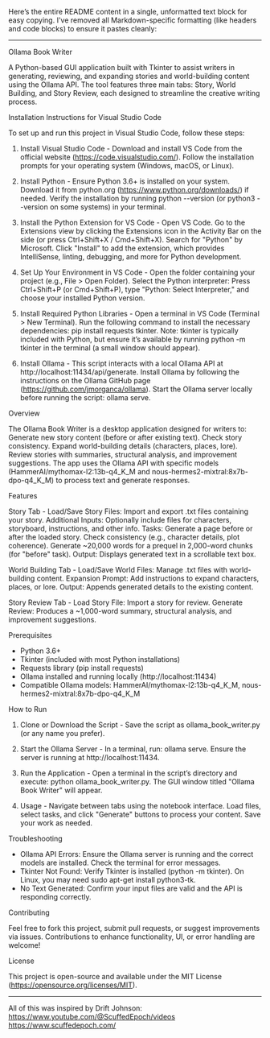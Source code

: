 Here’s the entire README content in a single, unformatted text block for easy copying. I've removed all Markdown-specific formatting (like headers and code blocks) to ensure it pastes cleanly:

---

Ollama Book Writer

A Python-based GUI application built with Tkinter to assist writers in generating, reviewing, and expanding stories and world-building content using the Ollama API. The tool features three main tabs: Story, World Building, and Story Review, each designed to streamline the creative writing process.

Installation Instructions for Visual Studio Code

To set up and run this project in Visual Studio Code, follow these steps:

1. Install Visual Studio Code - Download and install VS Code from the official website (https://code.visualstudio.com/). Follow the installation prompts for your operating system (Windows, macOS, or Linux).

2. Install Python - Ensure Python 3.6+ is installed on your system. Download it from python.org (https://www.python.org/downloads/) if needed. Verify the installation by running python --version (or python3 --version on some systems) in your terminal.

3. Install the Python Extension for VS Code - Open VS Code. Go to the Extensions view by clicking the Extensions icon in the Activity Bar on the side (or press Ctrl+Shift+X / Cmd+Shift+X). Search for "Python" by Microsoft. Click "Install" to add the extension, which provides IntelliSense, linting, debugging, and more for Python development.

4. Set Up Your Environment in VS Code - Open the folder containing your project (e.g., File > Open Folder). Select the Python interpreter: Press Ctrl+Shift+P (or Cmd+Shift+P), type "Python: Select Interpreter," and choose your installed Python version.

5. Install Required Python Libraries - Open a terminal in VS Code (Terminal > New Terminal). Run the following command to install the necessary dependencies: pip install requests tkinter. Note: tkinter is typically included with Python, but ensure it’s available by running python -m tkinter in the terminal (a small window should appear).

6. Install Ollama - This script interacts with a local Ollama API at http://localhost:11434/api/generate. Install Ollama by following the instructions on the Ollama GitHub page (https://github.com/jmorganca/ollama). Start the Ollama server locally before running the script: ollama serve.

Overview

The Ollama Book Writer is a desktop application designed for writers to: Generate new story content (before or after existing text). Check story consistency. Expand world-building details (characters, places, lore). Review stories with summaries, structural analysis, and improvement suggestions. The app uses the Ollama API with specific models (HammerAI/mythomax-l2:13b-q4_K_M and nous-hermes2-mixtral:8x7b-dpo-q4_K_M) to process text and generate responses.

Features

Story Tab - Load/Save Story Files: Import and export .txt files containing your story. Additional Inputs: Optionally include files for characters, storyboard, instructions, and other info. Tasks: Generate a page before or after the loaded story. Check consistency (e.g., character details, plot coherence). Generate ~20,000 words for a prequel in 2,000-word chunks (for "before" task). Output: Displays generated text in a scrollable text box.

World Building Tab - Load/Save World Files: Manage .txt files with world-building content. Expansion Prompt: Add instructions to expand characters, places, or lore. Output: Appends generated details to the existing content.

Story Review Tab - Load Story File: Import a story for review. Generate Review: Produces a ~1,000-word summary, structural analysis, and improvement suggestions.

Prerequisites

- Python 3.6+
- Tkinter (included with most Python installations)
- Requests library (pip install requests)
- Ollama installed and running locally (http://localhost:11434)
- Compatible Ollama models: HammerAI/mythomax-l2:13b-q4_K_M, nous-hermes2-mixtral:8x7b-dpo-q4_K_M

How to Run

1. Clone or Download the Script - Save the script as ollama_book_writer.py (or any name you prefer).

2. Start the Ollama Server - In a terminal, run: ollama serve. Ensure the server is running at http://localhost:11434.

3. Run the Application - Open a terminal in the script’s directory and execute: python ollama_book_writer.py. The GUI window titled "Ollama Book Writer" will appear.

4. Usage - Navigate between tabs using the notebook interface. Load files, select tasks, and click "Generate" buttons to process your content. Save your work as needed.

Troubleshooting

- Ollama API Errors: Ensure the Ollama server is running and the correct models are installed. Check the terminal for error messages.
- Tkinter Not Found: Verify Tkinter is installed (python -m tkinter). On Linux, you may need sudo apt-get install python3-tk.
- No Text Generated: Confirm your input files are valid and the API is responding correctly.

Contributing

Feel free to fork this project, submit pull requests, or suggest improvements via issues. Contributions to enhance functionality, UI, or error handling are welcome!

License

This project is open-source and available under the MIT License (https://opensource.org/licenses/MIT).

---

All of this was inspired by Drift Johnson: https://www.youtube.com/@ScuffedEpoch/videos
https://www.scuffedepoch.com/
